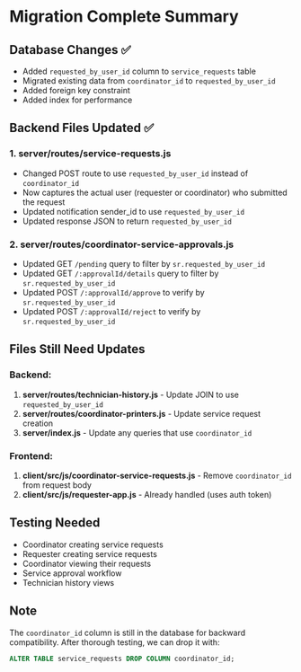 # Migration Complete Summary

## Database Changes ✅
- Added `requested_by_user_id` column to `service_requests` table
- Migrated existing data from `coordinator_id` to `requested_by_user_id`
- Added foreign key constraint
- Added index for performance

## Backend Files Updated ✅

### 1. server/routes/service-requests.js
- Changed POST route to use `requested_by_user_id` instead of `coordinator_id`
- Now captures the actual user (requester or coordinator) who submitted the request
- Updated notification sender_id to use `requested_by_user_id`
- Updated response JSON to return `requested_by_user_id`

### 2. server/routes/coordinator-service-approvals.js
- Updated GET `/pending` query to filter by `sr.requested_by_user_id`
- Updated GET `/:approvalId/details` query to filter by `sr.requested_by_user_id`
- Updated POST `/:approvalId/approve` to verify by `sr.requested_by_user_id`
- Updated POST `/:approvalId/reject` to verify by `sr.requested_by_user_id`

## Files Still Need Updates

### Backend:
1. **server/routes/technician-history.js** - Update JOIN to use `requested_by_user_id`
2. **server/routes/coordinator-printers.js** - Update service request creation
3. **server/index.js** - Update any queries that use `coordinator_id`

### Frontend:
1. **client/src/js/coordinator-service-requests.js** - Remove `coordinator_id` from request body
2. **client/src/js/requester-app.js** - Already handled (uses auth token)

## Testing Needed
- Coordinator creating service requests
- Requester creating service requests  
- Coordinator viewing their requests
- Service approval workflow
- Technician history views

## Note
The `coordinator_id` column is still in the database for backward compatibility.
After thorough testing, we can drop it with:
```sql
ALTER TABLE service_requests DROP COLUMN coordinator_id;
```
